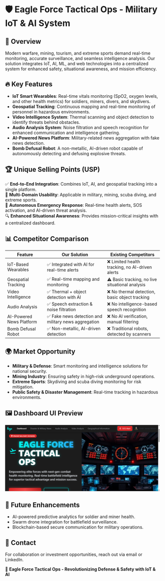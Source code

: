 # 🛡️ Eagle Force Tactical Ops - Military IoT & AI System  

## 📌 Overview  
Modern warfare, mining, tourism, and extreme sports demand real-time monitoring, accurate surveillance, and seamless intelligence analysis. Our solution integrates IoT, AI, ML, and web technologies into a centralized system for enhanced safety, situational awareness, and mission efficiency.  

## 🔥 Key Features  
- **IoT Smart Wearables**: Real-time vitals monitoring (SpO2, oxygen levels, and other health metrics) for soldiers, miners, divers, and skydivers.  
- **Geospatial Tracking**: Continuous mapping and real-time monitoring of personnel in hazardous environments.  
- **Video Intelligence System**: Thermal scanning and object detection to identify threats behind obstacles.  
- **Audio Analysis System**: Noise filtration and speech recognition for enhanced communication and intelligence gathering.  
- **AI-Powered News Platform**: Military-related news aggregation with fake news detection.  
- **Bomb Defusal Robot**: A non-metallic, AI-driven robot capable of autonomously detecting and defusing explosive threats.  

## 🏆 Unique Selling Points (USP)  
✅ **End-to-End Integration**: Combines IoT, AI, and geospatial tracking into a single platform.  
🚀 **Multi-Domain Usability**: Applicable in military, mining, scuba diving, and extreme sports.  
🛑 **Autonomous Emergency Response**: Real-time health alerts, SOS activation, and AI-driven threat analysis.  
🔍 **Enhanced Situational Awareness**: Provides mission-critical insights with a centralized dashboard.  

## 📊 Competitor Comparison  

| Feature                    | Our Solution                                      | Existing Competitors                              |
|----------------------------|--------------------------------------------------|--------------------------------------------------|
| IoT-Based Wearables        | ✅ Integrated with AI for real-time alerts        | ❌ Limited health tracking, no AI-driven alerts  |
| Geospatial Tracking        | ✅ Real-time mapping and monitoring               | ⚠️ Basic tracking, no live situational analysis  |
| Video Intelligence         | ✅ Thermal + object detection with AI             | ❌ No thermal detection, basic object tracking   |
| Audio Analysis             | ✅ Speech extraction & noise filtration           | ❌ No intelligence-based speech recognition      |
| AI-Powered News Platform   | ✅ Fake news detection and military news aggregation | ❌ No AI verification, manual filtering         |
| Bomb Defusal Robot         | ✅ Non-metallic, AI-driven detection              | ❌ Traditional robots, detected by scanners     |

## 🌍 Market Opportunity  
- **Military & Defense**: Smart monitoring and intelligence solutions for national security.  
- **Mining Industry**: Ensuring safety in high-risk underground operations.  
- **Extreme Sports**: Skydiving and scuba diving monitoring for risk mitigation.  
- **Public Safety & Disaster Management**: Real-time tracking in hazardous environments.  

## 🖼️ Dashboard UI Preview  
![Description of Image](./dashboard.png)

## 🚀 Future Enhancements  
- AI-powered predictive analytics for soldier and miner health.  
- Swarm drone integration for battlefield surveillance.  
- Blockchain-based secure communication for military operations.  

## 📩 Contact  
For collaboration or investment opportunities, reach out via email or LinkedIn.  

📌 **Eagle Force Tactical Ops - Revolutionizing Defense & Safety with IoT & AI**  
